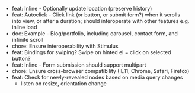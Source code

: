 - feat: Inline - Optionally update location (preserve history)
- feat: Autoclick - Click link (or button, or submit form?) when it scrolls into view, or after a duration; should interoperate with other features e.g. inline load
- doc: Example - Blog/portfolio, including carousel, contact form, and infinite scroll
- chore: Ensure interoperability with Stimulus
- feat: Bindings for swiping? Swipe on hinted el = click on selected button?
- feat: Inline - Form submission should support multipart
- chore: Ensure cross-browser compatibility (IE11, Chrome, Safari, Firefox)
- feat: Check for newly-revealed nodes based on media query changes
  - listen on resize, orientation change
